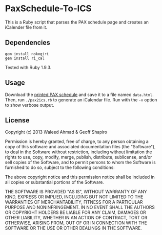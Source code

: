 PaxSchedule-To-ICS
==================

This is a Ruby script that parses the PAX schedule page and creates an iCalender file from it.

## Dependencies
    gem install nokogiri
    gem install ri_cal

Tested with Ruby 1.9.3.
	

## Usage

Download the [printed PAX schedule](http://east.paxsite.com/schedule/print) and save it to a file named `data.html`.
Then, run `./pax2ics.rb` to generate an iCalendar file. Run with the `-v` option to show verbose output.

## License
Copyright (c) 2013 Waleed Ahmad & Geoff Shapiro

Permission is hereby granted, free of charge, to any person obtaining a copy of this software and associated documentation files (the "Software"), to deal in the Software without restriction, including without limitation the rights to use, copy, modify, merge, publish, distribute, sublicense, and/or sell copies of the Software, and to permit persons to whom the Software is furnished to do so, subject to the following conditions:

The above copyright notice and this permission notice shall be included in all copies or substantial portions of the Software.

THE SOFTWARE IS PROVIDED "AS IS", WITHOUT WARRANTY OF ANY KIND, EXPRESS OR IMPLIED, INCLUDING BUT NOT LIMITED TO THE WARRANTIES OF MERCHANTABILITY, FITNESS FOR A PARTICULAR PURPOSE AND NONINFRINGEMENT. IN NO EVENT SHALL THE AUTHORS OR COPYRIGHT HOLDERS BE LIABLE FOR ANY CLAIM, DAMAGES OR OTHER LIABILITY, WHETHER IN AN ACTION OF CONTRACT, TORT OR OTHERWISE, ARISING FROM, OUT OF OR IN CONNECTION WITH THE SOFTWARE OR THE USE OR OTHER DEALINGS IN THE SOFTWARE.


 


